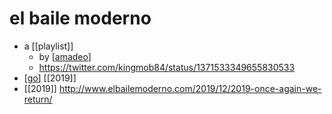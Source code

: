 # el baile moderno

- a [[playlist]]
  - by [[amadeo]]
  - https://twitter.com/kingmob84/status/1371533349655830533
- [[go]] [[2019]]
- [[2019]] http://www.elbailemoderno.com/2019/12/2019-once-again-we-return/


[//begin]: # "Autogenerated link references for markdown compatibility"
[amadeo]: amadeo "Amadeo"
[go]: go "Go"
[//end]: # "Autogenerated link references"